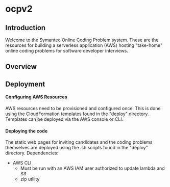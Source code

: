 # ocpv2

## Introduction
Welcome to the Symantec Online Coding Problem system.
These are the resources for building a serverless application (AWS) hosting "take-home" online coding problems for software developer interviews.


## Overview


## Deployment

#### Configuring AWS Resources
AWS resources need to be provisioned and configured once.
This is done using the CloudFormation templates found in the "deploy" directory.
Templates can be deployed via the AWS console or CLI.

#### Deploying the code
The static web pages for inviting candidates and the coding problems themselves are deployed using the .sh scripts found in the "deploy" directory.
Dependencies:
- AWS CLI
  - Must be run with an AWS IAM user authorized to update lambda and S3
  - zip utility
